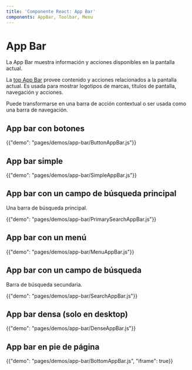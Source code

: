 ```yaml
---
title: 'Componente React: App Bar'
components: AppBar, Toolbar, Menu
---
```

# App Bar

<p class="description">La App Bar muestra información y acciones disponibles en la pantalla actual.</p>

La [top App Bar](https://material.io/design/components/app-bars-top.html) provee contenido y acciones relacionados a la pantalla actual. Es usada para mostrar logotipos de marcas, títulos de pantalla, navegación y acciones.

Puede transformarse en una barra de acción contextual o ser usada como una barra de navegación.

## App bar con botones

{{"demo": "pages/demos/app-bar/ButtonAppBar.js"}}

## App bar simple

{{"demo": "pages/demos/app-bar/SimpleAppBar.js"}}

## App bar con un campo de búsqueda principal

Una barra de búsqueda principal.

{{"demo": "pages/demos/app-bar/PrimarySearchAppBar.js"}}

## App bar con un menú

{{"demo": "pages/demos/app-bar/MenuAppBar.js"}}

## App bar con un campo de búsqueda

Barra de búsqueda secundaria.

{{"demo": "pages/demos/app-bar/SearchAppBar.js"}}

## App bar densa (solo en desktop)

{{"demo": "pages/demos/app-bar/DenseAppBar.js"}}

## App bar en pie de página

{{"demo": "pages/demos/app-bar/BottomAppBar.js", "iframe": true}}